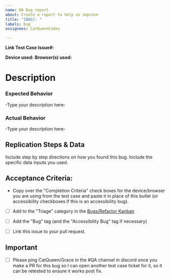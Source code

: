 ```yaml
---
name: QA Bug report
about: Create a report to help us improve
title: "[BUG]: "
labels: bug
assignees: CatQueenCodes

---
```


**Link Test Case Issue#:**

**Device used:**
**Browser(s) used:**

# Description

### Expected Behavior
-Type your description here-

### Actual Behavior
-Type your description here- 

## Replication Steps & Data
Include step by step directions on how you found this bug. Include the specific data inputs you used.


## Acceptance Criteria:
- Copy over the "Completion Criteria" check boxes for the device/browser you are using from the test case and paste it in place of this bullet (or accessibility checkboxes if this is an accessibility bug).
- [ ] Add to the "Triage" category in the [Bugs/Refactor Kanban](https://github.com/I3uckwheat/cards-of-carousal/projects/2)
- [ ] Add the "Bug" tag (and the "Accessibility Bug" tag if necessary)
- [ ] Link this issue to your pull request.


## Important
- [ ] Please ping CatQueen/Grace in the #QA channel in discord once you make a PR for this bug so I can open another test case ticket for it, so it can be retested to ensure it works post fix.
